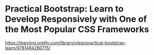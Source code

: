 # Practical Bootstrap: Learn to Develop Responsively with One of the Most Popular CSS Frameworks
https://learning.oreilly.com/library/view/practical-bootstrap-learn/9781484260715/
